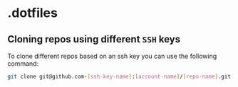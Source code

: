 # .dotfiles

## Cloning repos using different `SSH` keys

To clone different repos based on an ssh key you can use the following command:

```bash
git clone git@github.com-[ssh-key-name]:[account-name]/[repo-name].git
```
